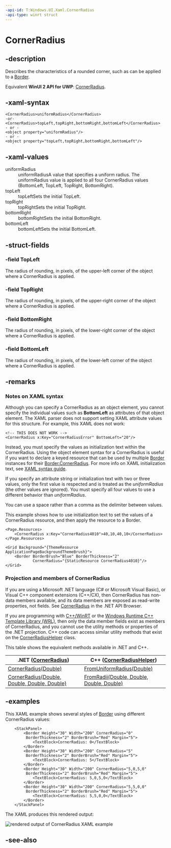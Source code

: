 ```yaml
---
-api-id: T:Windows.UI.Xaml.CornerRadius
-api-type: winrt struct
---
```


<!-- Structure syntax.
public struct CornerRadius
-->

# CornerRadius

## -description

Describes the characteristics of a rounded corner, such as can be applied to a [Border](../windows.ui.xaml.controls/border.md).

Equivalent **WinUI 2 API for UWP**: [CornerRadius](/windows/winui/api/microsoft.ui.xaml.cornerradius).

## -xaml-syntax

```xaml
<CornerRadius>uniformRadius</CornerRadius>
-or-
<CornerRadius>topLeft,topRight,bottomRight,bottomLeft</CornerRadius>
- or -
<object property="uniformRadius"/>
- or -
<object property="topLeft,topRight,bottomRight,bottomLeft"/>
```

## -xaml-values

<dl><dt>uniformRadius</dt><dd>uniformRadiusA value that specifies a uniform radius. The uniformRadius value is applied to all four CornerRadius values (BottomLeft, TopLeft, TopRight, BottomRight).</dd>
<dt>topLeft</dt><dd>topLeftSets the initial TopLeft.</dd>
<dt>topRight</dt><dd>topRightSets the initial TopRight.</dd>
<dt>bottomRight</dt><dd>bottomRightSets the initial BottomRight.</dd>
<dt>bottomLeft</dt><dd>bottomLeftSets the initial BottomLeft.</dd>
</dl>

## -struct-fields

### -field TopLeft

The radius of rounding, in pixels, of the upper-left corner of the object where a CornerRadius is applied.

### -field TopRight

The radius of rounding, in pixels, of the upper-right corner of the object where a CornerRadius is applied.

### -field BottomRight

The radius of rounding, in pixels, of the lower-right corner of the object where a CornerRadius is applied.

### -field BottomLeft

The radius of rounding, in pixels, of the lower-left corner of the object where a CornerRadius is applied.

## -remarks

### Notes on XAML syntax

Although you can specify a CornerRadius as an object element, you cannot specify the individual values such as **BottomLeft** as attributes of that object element. The XAML parser does not support setting XAML attribute values for this structure. For example, this XAML does not work:

```xaml
<!-- THIS DOES NOT WORK -->
<CornerRadius x:Key="CornerRadiusError" BottomLeft="20"/>
```

Instead, you must specify the values as initialization text within the CornerRadius. Using the object element syntax for a CornerRadius is useful if you want to declare a keyed resource that can be used by multiple [Border](../windows.ui.xaml.controls/border.md) instances for their [Border.CornerRadius](../windows.ui.xaml.controls/border_cornerradius.md). For more info on XAML initialization text, see [XAML syntax guide](/windows/uwp/xaml-platform/xaml-syntax-guide).

If you specify an attribute string or initialization text with two or three values, only the first value is respected and is treated as the *uniformRadius* (the other values are ignored). You must specify all four values to use a different behavior than *uniformRadius*.

You can use a space rather than a comma as the delimiter between values.

This example shows how to use initialization text to set the values of a CornerRadius resource, and then apply the resource to a Border.

```xaml
<Page.Resources>
    <CornerRadius x:Key="CornerRadius4010">40,10,40,10</CornerRadius>
</Page.Resources>

<Grid Background="{ThemeResource ApplicationPageBackgroundThemeBrush}">
    <Border BorderBrush="Blue" BorderThickness="2"
            CornerRadius="{StaticResource CornerRadius4010}"/>
</Grid>
```

### Projection and members of CornerRadius

If you are using a Microsoft .NET language (C# or Microsoft Visual Basic), or Visual C++ component extensions (C++/CX), then CornerRadius has non-data members available, and its data members are exposed as read-write properties, not fields. See [CornerRadius](/dotnet/api/windows.ui.xaml.cornerradius?view=dotnet-uwp-10.0&preserve-view=true) in the .NET API Browser.

If you are programming with [C++/WinRT](/windows/uwp/cpp-and-winrt-apis/index) or the [Windows Runtime C++ Template Library (WRL)](/cpp/windows/windows-runtime-cpp-template-library-wrl), then only the data member fields exist as members of CornerRadius, and you cannot use the utility methods or properties of the .NET projection. C++ code can access similar utility methods that exist on the [CornerRadiusHelper](cornerradiushelper.md) class.

This table shows the equivalent methods available in .NET and C++.

| .NET ([CornerRadius](/dotnet/api/windows.ui.xaml.cornerradius?view=dotnet-uwp-10.0&preserve-view=true)) | C++ ([CornerRadiusHelper](cornerradiushelper.md)) |
| ---- | --- |
| [CornerRadius(Double)](/dotnet/api/windows.ui.xaml.cornerradius.-ctor?view=dotnet-uwp-10.0&preserve-view=true#Windows_UI_Xaml_CornerRadius__ctor_System_Double_) | [FromUniformRadius(Double)](cornerradiushelper_fromuniformradius_2133321383.md) |
| [CornerRadius(Double, Double, Double, Double)](/dotnet/api/windows.ui.xaml.cornerradius.-ctor?view=dotnet-uwp-10.0&preserve-view=true#Windows_UI_Xaml_CornerRadius__ctor_System_Double_System_Double_System_Double_System_Double_) | [FromRadii(Double, Double, Double, Double)](cornerradiushelper_fromradii_1237964530.md) |

## -examples
This XAML example shows several styles of [Border](../windows.ui.xaml.controls/border.md) using different CornerRadius values:

```xaml
    <StackPanel>
        <Border Height="30" Width="200" CornerRadius="0"
         BorderThickness="2" BorderBrush="Red" Margin="5">
            <TextBlock>CornerRadius: 0</TextBlock>
        </Border>
        <Border Height="30" Width="200" CornerRadius="5"
         BorderThickness="2" BorderBrush="Red" Margin="5">
            <TextBlock>CornerRadius: 5</TextBlock>
        </Border>
        <Border Height="30" Width="200" CornerRadius="5,0,5,0"
         BorderThickness="2" BorderBrush="Red" Margin="5">
            <TextBlock>CornerRadius: 5,0,5,0</TextBlock>
        </Border>
        <Border Height="30" Width="200" CornerRadius="5,5,0,0"
         BorderThickness="2" BorderBrush="Red" Margin="5">
            <TextBlock>CornerRadius: 5,5,0,0</TextBlock>
        </Border>
    </StackPanel>
```

The XAML produces this rendered output:

<img src="images/cornerradiusoutput.png" alt="rendered output of CornerRadius XAML example" />

## -see-also
